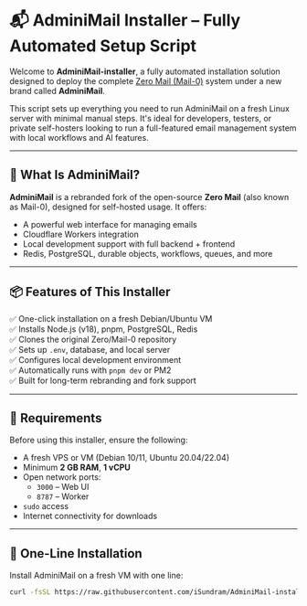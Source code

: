 # 📬 AdminiMail Installer – Fully Automated Setup Script

Welcome to **AdminiMail-installer**, a fully automated installation solution designed to deploy the complete [Zero Mail (Mail-0)](https://github.com/mail-0/zero) system under a new brand called **AdminiMail**.

This script sets up everything you need to run AdminiMail on a fresh Linux server with minimal manual steps. It's ideal for developers, testers, or private self-hosters looking to run a full-featured email management system with local workflows and AI features.

---

## 🌟 What Is AdminiMail?

**AdminiMail** is a rebranded fork of the open-source **Zero Mail** (also known as Mail-0), designed for self-hosted usage. It offers:

- A powerful web interface for managing emails
- Cloudflare Workers integration
- Local development support with full backend + frontend
- Redis, PostgreSQL, durable objects, workflows, queues, and more

---

## 📦 Features of This Installer

✅ One-click installation on a fresh Debian/Ubuntu VM  
✅ Installs Node.js (v18), pnpm, PostgreSQL, Redis  
✅ Clones the original Zero/Mail-0 repository  
✅ Sets up `.env`, database, and local server  
✅ Configures local development environment  
✅ Automatically runs with `pnpm dev` or PM2  
✅ Built for long-term rebranding and fork support  

---

## 🧰 Requirements

Before using this installer, ensure the following:

- A fresh VPS or VM (Debian 10/11, Ubuntu 20.04/22.04)
- Minimum **2 GB RAM**, **1 vCPU**
- Open network ports:  
  - `3000` – Web UI  
  - `8787` – Worker  
- `sudo` access  
- Internet connectivity for downloads

---

## 🚀 One-Line Installation

Install AdminiMail on a fresh VM with one line:

```bash
curl -fsSL https://raw.githubusercontent.com/iSundram/AdminiMail-installer/main/install.sh | bash
